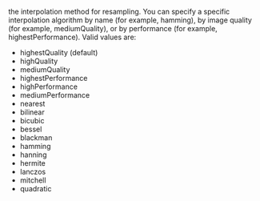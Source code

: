 the interpolation method for resampling. You can specify a specific interpolation algorithm by name (for example, hamming), by image quality (for example, mediumQuality), or by performance (for example, highestPerformance). Valid values are:
- highestQuality (default)
- highQuality
- mediumQuality
- highestPerformance
- highPerformance
- mediumPerformance
- nearest
- bilinear
- bicubic
- bessel
- blackman
- hamming
- hanning
- hermite
- lanczos
- mitchell
- quadratic